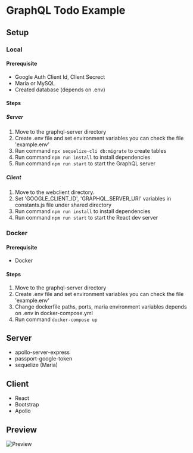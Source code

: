 # GraphQL Todo Example

## Setup

### Local

#### Prerequisite

- Google Auth Client Id, Client Secrect
- Maria or MySQL
- Created database (depends on .env)

#### Steps

##### Server

1. Move to the graphql-server directory
2. Create .env file and set environment variables you can check the file 'example.env'
3. Run command `npx sequelize-cli db:migrate` to create tables
4. Run command `npm run install` to install dependencies
5. Run command `npm run start` to start the GraphQL server

##### Client

1. Move to the webclient directory.
2. Set 'GOOGLE_CLIENT_ID', 'GRAPHQL_SERVER_URI' variables in constants.js file under shared directory
3. Run command `npm run install` to install dependencies
4. Run command `npm run start` to start the React dev server

### Docker

#### Prerequisite

- Docker

#### Steps

1. Move to the graphql-server directory
2. Create .env file and set environment variables you can check the file 'example.env'
3. Change dockerfile paths, ports, maria environment variables depends on .env in docker-compose.yml
4. Run command `docker-compose up`

## Server

- apollo-server-express
- passport-google-token
- sequelize (Maria)

## Client

- React
- Bootstrap
- Apollo


## Preview

![Preview](https://github.com/hsk-kr/graphql-todo-example/blob/master/preview/preview.gif)